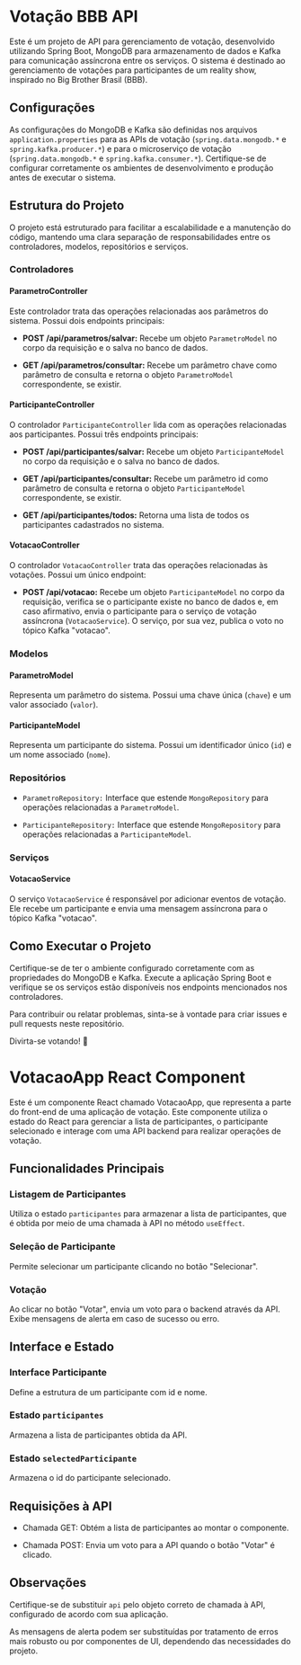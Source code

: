 # Votação BBB API

Este é um projeto de API para gerenciamento de votação, desenvolvido utilizando Spring Boot, MongoDB para armazenamento de dados e Kafka para comunicação assíncrona entre os serviços. O sistema é destinado ao gerenciamento de votações para participantes de um reality show, inspirado no Big Brother Brasil (BBB).

## Configurações

As configurações do MongoDB e Kafka são definidas nos arquivos `application.properties` para as APIs de votação (`spring.data.mongodb.*` e `spring.kafka.producer.*`) e para o microserviço de votação (`spring.data.mongodb.*` e `spring.kafka.consumer.*`). Certifique-se de configurar corretamente os ambientes de desenvolvimento e produção antes de executar o sistema.

## Estrutura do Projeto

O projeto está estruturado para facilitar a escalabilidade e a manutenção do código, mantendo uma clara separação de responsabilidades entre os controladores, modelos, repositórios e serviços.

### Controladores

#### ParametroController

Este controlador trata das operações relacionadas aos parâmetros do sistema. Possui dois endpoints principais:

- **POST /api/parametros/salvar:** Recebe um objeto `ParametroModel` no corpo da requisição e o salva no banco de dados.

- **GET /api/parametros/consultar:** Recebe um parâmetro chave como parâmetro de consulta e retorna o objeto `ParametroModel` correspondente, se existir.

#### ParticipanteController

O controlador `ParticipanteController` lida com as operações relacionadas aos participantes. Possui três endpoints principais:

- **POST /api/participantes/salvar:** Recebe um objeto `ParticipanteModel` no corpo da requisição e o salva no banco de dados.

- **GET /api/participantes/consultar:** Recebe um parâmetro id como parâmetro de consulta e retorna o objeto `ParticipanteModel` correspondente, se existir.

- **GET /api/participantes/todos:** Retorna uma lista de todos os participantes cadastrados no sistema.

#### VotacaoController

O controlador `VotacaoController` trata das operações relacionadas às votações. Possui um único endpoint:

- **POST /api/votacao:** Recebe um objeto `ParticipanteModel` no corpo da requisição, verifica se o participante existe no banco de dados e, em caso afirmativo, envia o participante para o serviço de votação assíncrona (`VotacaoService`). O serviço, por sua vez, publica o voto no tópico Kafka "votacao".

### Modelos

#### ParametroModel

Representa um parâmetro do sistema. Possui uma chave única (`chave`) e um valor associado (`valor`).

#### ParticipanteModel

Representa um participante do sistema. Possui um identificador único (`id`) e um nome associado (`nome`).

### Repositórios

- `ParametroRepository:` Interface que estende `MongoRepository` para operações relacionadas a `ParametroModel`.

- `ParticipanteRepository:` Interface que estende `MongoRepository` para operações relacionadas a `ParticipanteModel`.

### Serviços

#### VotacaoService

O serviço `VotacaoService` é responsável por adicionar eventos de votação. Ele recebe um participante e envia uma mensagem assíncrona para o tópico Kafka "votacao".

## Como Executar o Projeto

Certifique-se de ter o ambiente configurado corretamente com as propriedades do MongoDB e Kafka. Execute a aplicação Spring Boot e verifique se os serviços estão disponíveis nos endpoints mencionados nos controladores.

Para contribuir ou relatar problemas, sinta-se à vontade para criar issues e pull requests neste repositório.

Divirta-se votando! 🎉

# VotacaoApp React Component

Este é um componente React chamado VotacaoApp, que representa a parte do front-end de uma aplicação de votação. Este componente utiliza o estado do React para gerenciar a lista de participantes, o participante selecionado e interage com uma API backend para realizar operações de votação.

## Funcionalidades Principais

### Listagem de Participantes
Utiliza o estado `participantes` para armazenar a lista de participantes, que é obtida por meio de uma chamada à API no método `useEffect`.

### Seleção de Participante
Permite selecionar um participante clicando no botão "Selecionar".

### Votação
Ao clicar no botão "Votar", envia um voto para o backend através da API. Exibe mensagens de alerta em caso de sucesso ou erro.

## Interface e Estado

### Interface Participante
Define a estrutura de um participante com id e nome.

### Estado `participantes`
Armazena a lista de participantes obtida da API.

### Estado `selectedParticipante`
Armazena o id do participante selecionado.

## Requisições à API

- Chamada GET: Obtém a lista de participantes ao montar o componente.

- Chamada POST: Envia um voto para a API quando o botão "Votar" é clicado.

## Observações

Certifique-se de substituir `api` pelo objeto correto de chamada à API, configurado de acordo com sua aplicação.

As mensagens de alerta podem ser substituídas por tratamento de erros mais robusto ou por componentes de UI, dependendo das necessidades do projeto.

